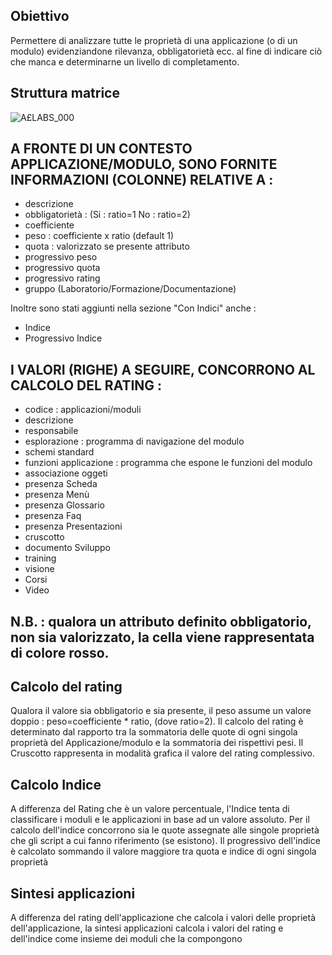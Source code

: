 ## Obiettivo
Permettere di analizzare tutte le proprietà di una applicazione (o di un modulo) evidenziandone rilevanza, obbligatorietà ecc. al fine di indicare ciò che manca e determinarne un livello di completamento.
## Struttura matrice
![A£LABS_000](http://localhost:3000/immagini/A£LABS_06/AXLABS_000.png)
## A FRONTE DI UN CONTESTO APPLICAZIONE/MODULO, SONO FORNITE INFORMAZIONI (COLONNE) RELATIVE A : 
-  descrizione
-  obbligatorietà :  (Si :  ratio=1  No :  ratio=2)
-  coefficiente
-  peso :  coefficiente x ratio (default 1)
-  quota :  valorizzato se presente attributo
-  progressivo peso
-  progressivo quota
-  progressivo rating
-  gruppo (Laboratorio/Formazione/Documentazione)

Inoltre sono stati aggiunti nella sezione "Con Indici" anche  : 
-  Indice
-  Progressivo Indice

## I VALORI (RIGHE) A SEGUIRE, CONCORRONO AL CALCOLO DEL RATING : 
-  codice :  applicazioni/moduli
-  descrizione
-  responsabile
-  esplorazione :  programma di navigazione del modulo
-  schemi standard
-  funzioni applicazione :  programma che espone le funzioni del modulo
-  associazione oggeti
-  presenza Scheda
-  presenza Menù
-  presenza Glossario
-  presenza Faq
-  presenza Presentazioni
-  cruscotto
-  documento Sviluppo
-  training
-  visione
-  Corsi
-  Video
## N.B. : qualora un attributo definito obbligatorio, non sia valorizzato, la cella viene rappresentata di colore rosso.

## Calcolo del rating
Qualora il valore sia obbligatorio e sia presente, il peso assume un valore doppio :  peso=coefficiente \* ratio, (dove ratio=2).
Il calcolo del rating è determinato dal rapporto tra la sommatoria delle quote di ogni singola proprietà del Applicazione/modulo e la sommatoria dei rispettivi pesi.
Il Cruscotto rappresenta in modalità grafica il valore del rating complessivo.

## Calcolo Indice
A differenza del Rating che è un valore percentuale, l'Indice tenta di classificare i moduli e le applicazioni in base ad un valore assoluto.
Per il calcolo dell'indice concorrono sia le quote assegnate alle singole proprietà che gli script a cui fanno riferimento (se esistono).
Il progressivo dell'indice è calcolato sommando il valore maggiore tra quota e indice di ogni singola proprietà

## Sintesi applicazioni
A differenza del rating dell'applicazione che calcola i valori delle proprietà dell'applicazione, la sintesi applicazioni calcola i valori del rating e dell'indice come insieme dei moduli che la compongono

